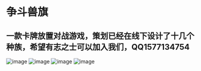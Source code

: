 # 争斗兽旗
##  一款卡牌放置对战游戏，策划已经在线下设计了十几个种族，希望有志之士可以加入我们，QQ1577134754
![image]()
![image]()
![image]()
![image]()
